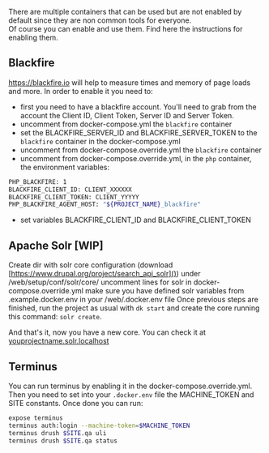 There are multiple containers that can be used but are not enabled by default since they are non common tools for everyone.  
Of course you can enable and use them. Find here the instructions for enabling them.


## Blackfire
https://blackfire.io will help to measure times and memory of page loads and more. 
In order to enable it you need to:
- first you need to have a blackfire account. You'll need to grab from the account the Client ID, Client Token, Server ID and Server Token.
- uncomment from docker-compose.yml the `blackfire` container
- set the BLACKFIRE_SERVER_ID and BLACKFIRE_SERVER_TOKEN to the `blackfire` container in the docker-compose.yml
- uncomment from docker-compose.override.yml the `blackfire` container
- uncomment from docker-compose.override.yml, in the `php` container, the environment variables:
```bash
PHP_BLACKFIRE: 1
BLACKFIRE_CLIENT_ID: CLIENT_XXXXXX  
BLACKFIRE_CLIENT_TOKEN: CLIENT_YYYYY  
PHP_BLACKFIRE_AGENT_HOST: "${PROJECT_NAME}_blackfire"
```
- set variables BLACKFIRE_CLIENT_ID and BLACKFIRE_CLIENT_TOKEN

## Apache Solr [WIP]
Create dir with solr core configuration (download [https://www.drupal.org/project/search_api_solr]()) under /web/setup/conf/solr/core/
uncomment lines for solr in docker-compose.override.yml
make sure you have defined solr variables from .example.docker.env in your /web/.docker.env file
Once previous steps are finished, run the project as usual with `dk start` and create the core running this command: `solr create`.  
  
And that's it, now you have a new core. You can check it at [youprojectname.solr.localhost]()

## Terminus
You can run terminus by enabling it in the docker-compose.override.yml. Then you need to set into your `.docker.env` file the MACHINE_TOKEN and SITE constants.
Once done you can run:

```bash
expose terminus
terminus auth:login --machine-token=$MACHINE_TOKEN
terminus drush $SITE.qa uli
terminus drush $SITE.qa status
```
